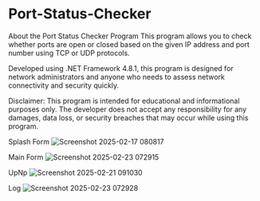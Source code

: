 # Port-Status-Checker

About the Port Status Checker Program
This program allows you to check whether ports are open or closed based on the given IP address and port number using TCP or UDP protocols.

Developed using .NET Framework 4.8.1, this program is designed for network administrators and anyone who needs to assess network connectivity and security quickly.

Disclaimer:
This program is intended for educational and informational purposes only. The developer does not accept any responsibility for any damages, data loss, or security breaches that may occur while using this program.

Splash Form ![Screenshot 2025-02-17 080817](https://github.com/user-attachments/assets/a5012078-1b30-4999-813a-7df52513fd27)

Main Form ![Screenshot 2025-02-23 072915](https://github.com/user-attachments/assets/ae3b3966-964f-47fa-ae0f-966581b6fd9f)

UpNp ![Screenshot 2025-02-21 091030](https://github.com/user-attachments/assets/ea83d953-119f-4ea1-8321-3dbbc8c015f5)

Log ![Screenshot 2025-02-23 072928](https://github.com/user-attachments/assets/818cc7a0-bc6b-4b2b-a0a0-d9ac90d2808d)


